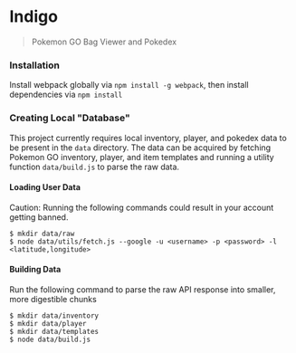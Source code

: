 # Indigo

> Pokemon GO Bag Viewer and Pokedex

### Installation

Install webpack globally via `npm install -g webpack`, then install dependencies via `npm install`

### Creating Local "Database"

This project currently requires local inventory, player, and pokedex data to be present in the `data` directory. The data can be acquired by fetching Pokemon GO inventory, player, and item templates and running a utility function `data/build.js` to parse the raw data.

#### Loading User Data

Caution: Running the following commands could result in your account getting banned.

```
$ mkdir data/raw
$ node data/utils/fetch.js --google -u <username> -p <password> -l <latitude,longitude>
```


#### Building Data

Run the following command to parse the raw API response into smaller, more digestible chunks

```
$ mkdir data/inventory
$ mkdir data/player
$ mkdir data/templates
$ node data/build.js 
```
